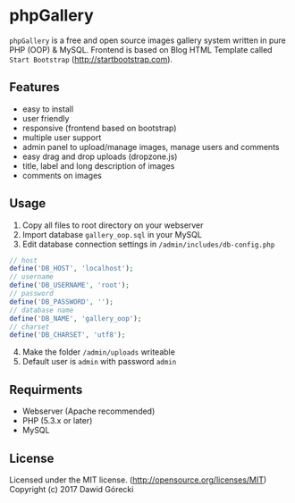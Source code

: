 # phpGallery
`phpGallery` is a free and open source images gallery system written in pure PHP (OOP) & MySQL. Frontend is based on Blog HTML Template called `Start Bootstrap` (http://startbootstrap.com).
## Features
- easy to install
- user friendly
- responsive (frontend based on bootstrap)
- multiple user support
- admin panel to upload/manage images, manage users and comments
- easy drag and drop uploads (dropzone.js)
- title, label and long description of images
- comments on images
## Usage
1. Copy all files to root directory on your webserver
2. Import database `gallery_oop.sql` in your MySQL
3. Edit database connection settings in `/admin/includes/db-config.php`
```php
// host
define('DB_HOST', 'localhost');
// username
define('DB_USERNAME', 'root');
// password
define('DB_PASSWORD', '');
// database name
define('DB_NAME', 'gallery_oop');
// charset
define('DB_CHARSET', 'utf8');
```
4. Make the folder `/admin/uploads` writeable
5. Default user is `admin` with password `admin`
## Requirments
- Webserver (Apache recommended)
- PHP (5.3.x or later)
- MySQL
## License
Licensed under the MIT license. (http://opensource.org/licenses/MIT)
Copyright (c) 2017 Dawid Górecki